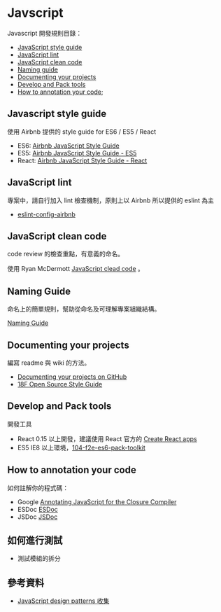 # Javscript

Javascript 開發規則目錄：

* [JavaScript style guide](#javascript-style-guide)
* [JavaScript lint](#javascript-lint)
* [JavaScript clean code](#javascript-clean-code)
* [Naming guide](#naming-guide)
* [Documenting your projects](#documenting-your-projects)
* [Develop and Pack tools](#develop-and-pack-tools)
* [How to annotation your code](#how-to-annotation-your-code);

## Javascript style guide

使用 Airbnb 提供的 style guide for ES6 / ES5 / React  
   
* ES6: [Airbnb JavaScript Style Guide](https://github.com/airbnb/javascript)
* ES5: [Airbnb JavaScript Style Guide - ES5](https://github.com/airbnb/javascript/tree/es5-deprecated/es5)
* React: [Airbnb JavaScript Style Guide - React](https://github.com/airbnb/javascript/tree/master/react)

## JavaScript lint

專案中，請自行加入 lint 檢查機制，原則上以 Airbnb 所以提供的 eslint 為主

* [eslint-config-airbnb](https://github.com/airbnb/javascript/tree/master/packages/eslint-config-airbnb)

## JavaScript clean code

code review 的檢查重點，有意義的命名。

使用 Ryan McDermott [JavaScript clead code](https://github.com/ryanmcdermott/clean-code-javascript) 。
   
## Naming Guide
    
命名上的簡單規則，幫助從命名及可理解專案組織結構。

[Naming Guide](naming-guide.md)

## Documenting your projects

編寫 readme 與 wiki 的方法。

* [Documenting your projects on GitHub](https://guides.github.com/features/wikis/)
* [18F Open Source Style Guide](https://open-source-guide.18f.gov/)

## Develop and Pack tools

開發工具

* React 0.15 以上開發，建議使用 React 官方的 [Create React apps](https://github.com/facebookincubator/create-react-app) 
* ES5 IE8 以上環境，[104-f2e-es6-pack-toolkit](https://github.com/104corp/104-f2e-es6-pack-toolkit) 

## How to annotation your code
   
如何註解你的程式碼： 

* Google [Annotating JavaScript for the Closure Compiler](https://github.com/google/closure-compiler/wiki/Annotating-JavaScript-for-the-Closure-Compiler)
* ESDoc [ESDoc](https://esdoc.org/manual/feature.html)
* JSDoc [JSDoc](http://usejsdoc.org/about-getting-started.html)

## 如何進行測試

* 測試模組的拆分

## 參考資料

* [JavaScript design patterns 收集](https://github.com/Incubator-104-frontend/javascript-design-patterns-learning-club/blob/master/source.md)
